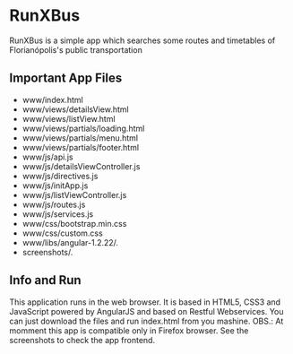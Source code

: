 RunXBus
=====
RunXBus is a simple app which searches some routes and timetables of Florianópolis's public transportation


Important App Files
---------------------------
* www/index.html
* www/views/detailsView.html
* www/views/listView.html
* www/views/partials/loading.html 
* www/views/partials/menu.html
* www/views/partials/footer.html 
* www/js/api.js
* www/js/detailsViewController.js
* www/js/directives.js
* www/js/initApp.js
* www/js/listViewController.js
* www/js/routes.js
* www/js/services.js
* www/css/bootstrap.min.css 
* www/css/custom.css
* www/libs/angular-1.2.22/*.*
* screenshots/*.*

Info and Run
------------------------------
This application runs in the web browser. 
It is based in HTML5, CSS3 and JavaScript powered by AngularJS and based on Restful Webservices.
You can just download the files and run index.html from you mashine.
OBS.: At momment this app is compatible only in Firefox browser.
See the screenshots to check the app frontend.